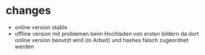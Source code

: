 # changes

- online version stable 
- offline version mit problemen beim Hochladen von ersten bildern da dort online version benutzt wird (in Arbeit) und hashes falsch zugeordnet werden
